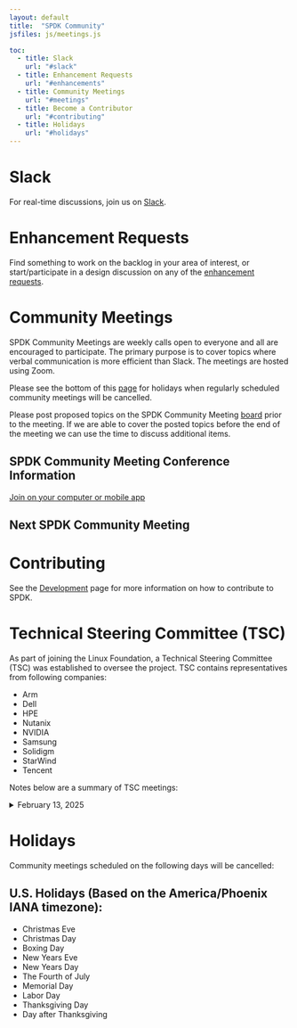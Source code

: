 ```yaml
---
layout: default
title:  "SPDK Community"
jsfiles: js/meetings.js

toc:
  - title: Slack
    url: "#slack"
  - title: Enhancement Requests
    url: "#enhancements"
  - title: Community Meetings
    url: "#meetings"
  - title: Become a Contributor
    url: "#contributing"
  - title: Holidays
    url: "#holidays"
---
```


<a id="slack"></a>
# Slack

For real-time discussions, join us on [Slack](https://join.slack.com/t/spdk-team/shared_invite/enQtNzg2NTgxNTgzNzEyLWQ2Y2NmOGFkN2FlYjczMWY1ZDZiMzFjZTI4ZGIyZDc0YTA3ZjE5YWQ3MGVjYzI1MTg0OGYzMjFhZDczZDYwZmY).

<a id="enhancements"></a>
# Enhancement Requests

Find something to work on the backlog in your area of interest, or start/participate in a design discussion on any of the [enhancement requests](https://github.com/spdk/spdk/issues?q=is:issue+is:open+label:enhancement).

<a id="meetings"></a>
# Community Meetings

SPDK Community Meetings are weekly calls open to everyone and all are encouraged to
participate. The primary purpose is to cover topics where verbal communication
is more efficient than Slack. The meetings are hosted using Zoom.

Please see the bottom of this [page](#holidays) for holidays when regularly
scheduled community meetings will be cancelled.

Please post proposed topics on the SPDK Community Meeting
[board](https://github.com/orgs/spdk/projects/8/views/1?pane=info) prior to the meeting. If we are able to cover the
posted topics before the end of the meeting we can use the time to discuss additional items.

## SPDK Community Meeting Conference Information

[Join on your computer or mobile app](https://nutanix.zoom.us/j/91224777940?pwd=8bjbmQKPlgovn4t4IDt7FH3eMzgAza.1)

## Next SPDK Community Meeting
<div id="community-mtg"></div>

<a id="contributing"></a>
# Contributing

See the [Development](/development/) page for more information on how to contribute to SPDK.

# Technical Steering Committee (TSC)

As part of joining the Linux Foundation, a Technical Steering Committee (TSC) was established to oversee the project.
TSC contains representatives from following companies:
- Arm
- Dell
- HPE
- Nutanix
- NVIDIA
- Samsung
- Solidigm
- StarWind
- Tencent

Notes below are a summary of TSC meetings:

<details markdown="1"><summary markdown="span">February 13, 2025</summary>

## Self-Hosted Runners
Discussion on the current state and plans for self-hosted runners infrastructure for spdk-ci.

- Michael (HPE) is working on adding self-hosted runners.
- Simon (Samsung) has secured resources for a pool of self-hosted runners in the future.
- Boris (Dell) has set up access to the OPI lab for SPDK.
- Ben (Nvidia) confirmed plans to restore CI and move it to a GitHub Actions-based approach.
- Tomek (Nutanix) will provide a description of the current approach for GitHub workflows and self-hosted runners as a README on the spdk-ci repository.

## spdk-ci Development Process
Until spdk-ci is operational and voting on patches, a more relaxed approach will be taken on pull requests submitted to that repository.
This is crucial for restoring the process for merging patches to SPDK proper.

</details>

<a id="holidays"></a>
# Holidays

Community meetings scheduled on the following days will be cancelled:

## U.S. Holidays (Based on the America/Phoenix IANA timezone):

* Christmas Eve
* Christmas Day
* Boxing Day
* New Years Eve
* New Years Day
* The Fourth of July
* Memorial Day
* Labor Day
* Thanksgiving Day
* Day after Thanksgiving
